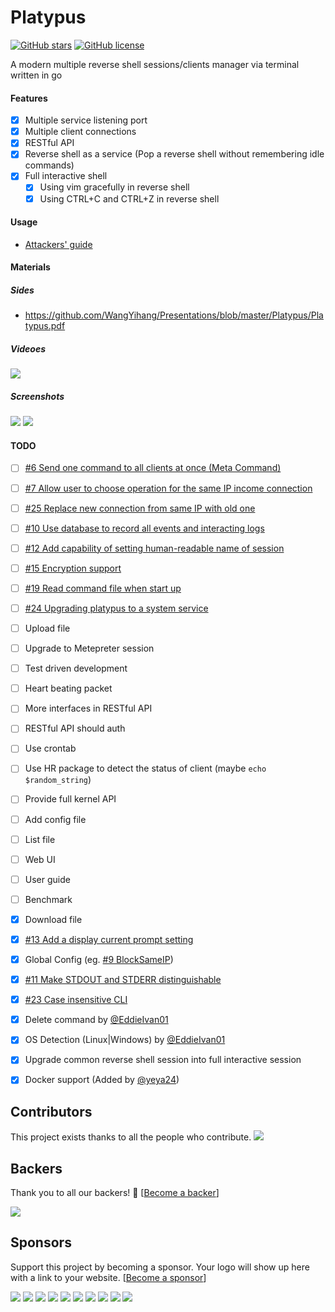# Platypus

[![GitHub stars](https://img.shields.io/github/stars/WangYihang/Platypus.svg)](https://github.com/WangYihang/Platypus/stargazers)
[![GitHub license](https://img.shields.io/github/license/WangYihang/Platypus.svg)](https://github.com/WangYihang/Platypus)

A modern multiple reverse shell sessions/clients manager via terminal written in go

#### Features

- [x] Multiple service listening port
- [x] Multiple client connections
- [x] RESTful API
- [x] Reverse shell as a service (Pop a reverse shell without remembering idle commands)
- [x] Full interactive shell
  - [x] Using vim gracefully in reverse shell
  - [x] Using CTRL+C and CTRL+Z in reverse shell

#### Usage
* [Attackers' guide](./USAGE.md)

#### Materials
##### Sides
* https://github.com/WangYihang/Presentations/blob/master/Platypus/Platypus.pdf

##### Videoes
[![](http://img.youtube.com/vi/Yfy6w8qXcQs/0.jpg)](http://www.youtube.com/watch?v=Yfy6w8qXcQs "Platypus")

##### Screenshots

![](https://upload-images.jianshu.io/upload_images/2355077-9ef699f1de815f9e.png?imageMogr2/auto-orient/strip%7CimageView2/2/w/1240)
![](https://upload-images.jianshu.io/upload_images/2355077-bd729ecfe7d2dcc0.png?imageMogr2/auto-orient/strip%7CimageView2/2/w/1240)

#### TODO
- [ ] [#6 Send one command to all clients at once (Meta Command)](https://github.com/WangYihang/Platypus/issues/6)
- [ ] [#7 Allow user to choose operation for the same IP income connection](https://github.com/WangYihang/Platypus/issues/7)
- [ ] [#25 Replace new connection from same IP with old one](https://github.com/WangYihang/Platypus/issues/25)
- [ ] [#10 Use database to record all events and interacting logs](https://github.com/WangYihang/Platypus/issues/10)
- [ ] [#12 Add capability of setting human-readable name of session](https://github.com/WangYihang/Platypus/issues/12)
- [ ] [#15 Encryption support](https://github.com/WangYihang/Platypus/issues/15)
- [ ] [#19 Read command file when start up](https://github.com/WangYihang/Platypus/issues/19)
- [ ] [#24 Upgrading platypus to a system service](https://github.com/WangYihang/Platypus/issues/24)
- [ ] Upload file
- [ ] Upgrade to Metepreter session
- [ ] Test driven development
- [ ] Heart beating packet
- [ ] More interfaces in RESTful API
- [ ] RESTful API should auth
- [ ] Use crontab
- [ ] Use HR package to detect the status of client (maybe `echo $random_string`)
- [ ] Provide full kernel API
- [ ] Add config file
- [ ] List file
- [ ] Web UI
- [ ] User guide
- [ ] Benchmark
- [x] Download file
- [x] [#13 Add a display current prompt setting](https://github.com/WangYihang/Platypus/issues/13)
- [x] Global Config (eg. [#9 BlockSameIP](https://github.com/WangYihang/Platypus/pull/9))
- [x] [#11 Make STDOUT and STDERR distinguishable](https://github.com/WangYihang/Platypus/issues/11)
- [x] [#23 Case insensitive CLI](https://github.com/WangYihang/Platypus/issues/23)
- [x] Delete command by [@EddieIvan01](https://github.com/EddieIvan01)
- [x] OS Detection (Linux|Windows) by [@EddieIvan01](https://github.com/EddieIvan01)
- [x] Upgrade common reverse shell session into full interactive session
- [x] Docker support (Added by [@yeya24](https://github.com/yeya24))


## Contributors

This project exists thanks to all the people who contribute. 
<a href="https://github.com/WangYihang/Platypus/graphs/contributors"><img src="https://opencollective.com/Platypus/contributors.svg?width=890&button=false" /></a>


## Backers

Thank you to all our backers! 🙏 [[Become a backer](https://opencollective.com/Platypus#backer)]

<a href="https://opencollective.com/Platypus#backers" target="_blank"><img src="https://opencollective.com/Platypus/backers.svg?width=890"></a>


## Sponsors

Support this project by becoming a sponsor. Your logo will show up here with a link to your website. [[Become a sponsor](https://opencollective.com/Platypus#sponsor)]

<a href="https://opencollective.com/Platypus/sponsor/0/website" target="_blank"><img src="https://opencollective.com/Platypus/sponsor/0/avatar.svg"></a>
<a href="https://opencollective.com/Platypus/sponsor/1/website" target="_blank"><img src="https://opencollective.com/Platypus/sponsor/1/avatar.svg"></a>
<a href="https://opencollective.com/Platypus/sponsor/2/website" target="_blank"><img src="https://opencollective.com/Platypus/sponsor/2/avatar.svg"></a>
<a href="https://opencollective.com/Platypus/sponsor/3/website" target="_blank"><img src="https://opencollective.com/Platypus/sponsor/3/avatar.svg"></a>
<a href="https://opencollective.com/Platypus/sponsor/4/website" target="_blank"><img src="https://opencollective.com/Platypus/sponsor/4/avatar.svg"></a>
<a href="https://opencollective.com/Platypus/sponsor/5/website" target="_blank"><img src="https://opencollective.com/Platypus/sponsor/5/avatar.svg"></a>
<a href="https://opencollective.com/Platypus/sponsor/6/website" target="_blank"><img src="https://opencollective.com/Platypus/sponsor/6/avatar.svg"></a>
<a href="https://opencollective.com/Platypus/sponsor/7/website" target="_blank"><img src="https://opencollective.com/Platypus/sponsor/7/avatar.svg"></a>
<a href="https://opencollective.com/Platypus/sponsor/8/website" target="_blank"><img src="https://opencollective.com/Platypus/sponsor/8/avatar.svg"></a>
<a href="https://opencollective.com/Platypus/sponsor/9/website" target="_blank"><img src="https://opencollective.com/Platypus/sponsor/9/avatar.svg"></a>


